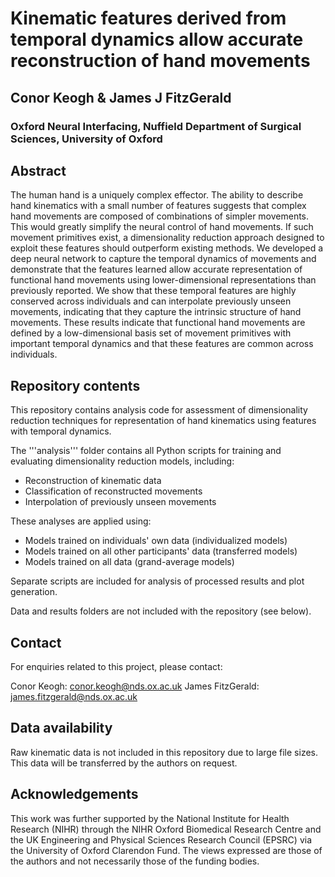 # Kinematic features derived from temporal dynamics allow accurate reconstruction of hand movements
## Conor Keogh & James J FitzGerald
### Oxford Neural Interfacing, Nuffield Department of Surgical Sciences, University of Oxford

## Abstract
The human hand is a uniquely complex effector. The ability to describe hand kinematics with a small number of features suggests that complex hand movements are composed of combinations of simpler movements. This would greatly simplify the neural control of hand movements. If such movement primitives exist, a dimensionality reduction approach designed to exploit these features should outperform existing methods. We developed a deep neural network to capture the temporal dynamics of movements and demonstrate that the features learned allow accurate representation of functional hand movements using lower-dimensional representations than previously reported. We show that these temporal features are highly conserved across individuals and can interpolate previously unseen movements, indicating that they capture the intrinsic structure of hand movements. These results indicate that functional hand movements are defined by a low-dimensional basis set of movement primitives with important temporal dynamics and that these features are common across individuals.

## Repository contents
This repository contains analysis code for assessment of dimensionality reduction techniques for representation of hand kinematics using features with temporal dynamics.

The '''analysis''' folder contains all Python scripts for training and evaluating dimensionality reduction models, including:
- Reconstruction of kinematic data
- Classification of reconstructed movements
- Interpolation of previously unseen movements

These analyses are applied using:
- Models trained on individuals' own data (individualized models)
- Models trained on all other participants' data (transferred models)
- Models trained on all data (grand-average models)

Separate scripts are included for analysis of processed results and plot generation.

Data and results folders are not included with the repository (see below).

## Contact
For enquiries related to this project, please contact:

Conor Keogh: <conor.keogh@nds.ox.ac.uk>
James FitzGerald: <james.fitzgerald@nds.ox.ac.uk>

## Data availability
Raw kinematic data is not included in this repository due to large file sizes. This data will be transferred by the authors on request.

## Acknowledgements
This work was further supported by the National Institute for Health Research (NIHR) through the NIHR Oxford Biomedical Research Centre and the UK Engineering and Physical Sciences Research Council (EPSRC) via the University of Oxford Clarendon Fund. The views expressed are those of the authors and not necessarily those of the funding bodies.

